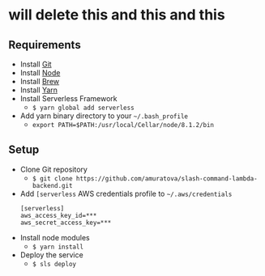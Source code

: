 # will delete this and this and this

## Requirements

- Install [Git](https://git-scm.com/book/en/v2/Getting-Started-Installing-Git)
- Install [Node](https://nodejs.org/en/download/package-manager/)
- Install [Brew](https://brew.sh/)
- Install [Yarn](https://yarnpkg.com/en/docs/install)
- Install Serverless Framework
  - `$ yarn global add serverless`
- Add yarn binary directory to your `~/.bash_profile`
  - `export PATH=$PATH:/usr/local/Cellar/node/8.1.2/bin` 

## Setup
- Clone Git repository
  - `$ git clone https://github.com/amuratova/slash-command-lambda-backend.git`
- Add `[serverless` AWS credentials profile to `~/.aws/credentials`
    ```
    [serverless]
    aws_access_key_id=***
    aws_secret_access_key=***
    ```
- Install node modules
  - `$ yarn install`
- Deploy the service
  - `$ sls deploy`

